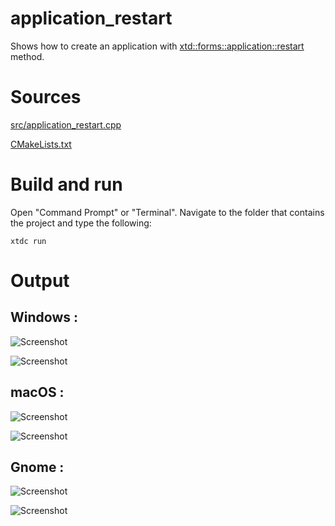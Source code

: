 # application_restart

Shows how to create an application with  [xtd::forms::application::restart](../../../../src/xtd_forms/include/xtd/forms/application.hpp) method.

# Sources

[src/application_restart.cpp](src/application_restart.cpp)

[CMakeLists.txt](CMakeLists.txt)

# Build and run

Open "Command Prompt" or "Terminal". Navigate to the folder that contains the project and type the following:

```shell
xtdc run
```

# Output

## Windows :

![Screenshot](../../../../docs/pictures/examples/application_restart_w.png)

![Screenshot](../../../../docs/pictures/examples/application_restart_wd.png)

## macOS :

![Screenshot](../../../../docs/pictures/examples/application_restart_m.png)

![Screenshot](../../../../docs/pictures/examples/application_restart_md.png)

## Gnome :

![Screenshot](../../../../docs/pictures/examples/application_restart_g.png)

![Screenshot](../../../../docs/pictures/examples/application_restart_gd.png)
